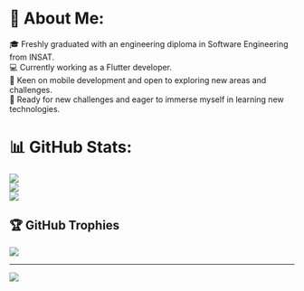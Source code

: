# 💫 About Me:
🎓 Freshly graduated with an engineering diploma in Software Engineering from INSAT.<br>💻 Currently working as a Flutter developer.<br>📱 Keen on mobile development and open to exploring new areas and challenges.<br>🚀 Ready for new challenges and eager to immerse myself in learning new technologies.

# 📊 GitHub Stats:
![](https://github-readme-stats.vercel.app/api?username=inesachour&theme=dark&hide_border=false&include_all_commits=true&count_private=true)<br/>
![](https://github-readme-streak-stats.herokuapp.com/?user=inesachour&theme=dark&hide_border=false)<br/>
![](https://github-readme-stats.vercel.app/api/top-langs/?username=inesachour&theme=dark&hide_border=false&include_all_commits=true&count_private=true&layout=compact)

## 🏆 GitHub Trophies
![](https://github-profile-trophy.vercel.app/?username=inesachour&theme=radical&no-frame=false&no-bg=true&margin-w=4)

---
[![](https://visitcount.itsvg.in/api?id=inesachour&icon=0&color=0)](https://visitcount.itsvg.in)

<!-- Proudly created with GPRM ( https://gprm.itsvg.in ) -->